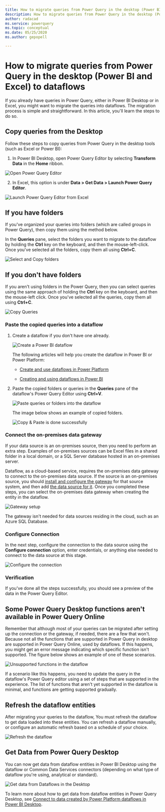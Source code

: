```yaml
---
title: How to migrate queries from Power Query in the desktop (Power BI and Excel) to dataflows
description: How to migrate queries from Power Query in the desktop (Power BI and Excel) to dataflows
author: radacad
ms.service: powerquery
ms.topic: conceptual
ms.date: 05/25/2020
ms.author: gepopell

---
```

# How to migrate queries from Power Query in the desktop (Power BI and Excel) to dataflows

If you already have queries in Power Query, either in Power BI Desktop or in Excel, you might want to migrate the queries into dataflows. The migration process is simple and straightforward. In this article, you'll learn the steps to do so.

## Copy queries from the Desktop

Follow these steps to copy queries from Power Query in the desktop tools (such as Excel or Power BI): 

1. In Power BI Desktop, open Power Query Editor by selecting **Transform Data** in the **Home** ribbon.

![Open Power Query Editor](media/OpeningPowerQueryEditor.png)

2. In Excel, this option is under **Data > Get Data > Launch Power Query Editor**.

![Launch Power Query Editor from Excel](media/LaunchQueryEditorfromExcel.png)

## If you have folders

If you've organized your queries into folders (which are called groups in Power Query), then copy them using the method below.

In the **Queries** pane, select the folders you want to migrate to the dataflow by holding the **Ctrl** key on the keyboard, and then the mouse-left-click. Once you've selected all the folders, copy them all using **Ctrl+C**.

![Select and Copy folders](media/SelectFolders.png)

## If you don't have folders

If you aren't using folders in the Power Query, then you can select queries using the same approach of holding the **Ctrl** key on the keyboard, and then the mouse-left click. Once you've selected all the queries, copy them all using **Ctrl+C**.

![Copy Queries](media/SelectQueries.png)

### Paste the copied queries into a dataflow

1. Create a dataflow if you don't have one already.

   ![Create a Power BI dataflow](media/CreatePBIDataflow.png)

   The following articles will help you create the dataflow in Power BI or Power Platform:

   -   [Create and use dataflows in Power Platform](https://docs.microsoft.com/data-integration/dataflows/dataflows-integration-overview)
    
   -   [Creating and using dataflows in Power BI](https://docs.microsoft.com/power-bi/service-dataflows-create-use)

2. Paste the copied folders or queries in the **Queries** pane of the dataflow's Power Query Editor using **Ctrl+V**.

   ![Paste queries or folders into the dataflow](media/PasteInDataflow.png)

   The image below shows an example of copied folders.

   ![Copy & Paste is done successfully](media/CopiedSuccessfully.png)

### Connect the on-premises data gateway

If your data source is an on-premises source, then you need to perform an extra step. Examples of on-premises sources can be Excel files in a shared folder in a local domain, or a SQL Server database hosted in an on-premises server.

Dataflow, as a cloud-based service, requires the on-premises data gateway to connect to the on-premises data source. If the source is an on-premises source, you should [install and configure the gateway](https://docs.microsoft.com/data-integration/gateway/service-gateway-install) for that source system, and then add [the data source for it](https://docs.microsoft.com/data-integration/gateway/service-gateway-manage). Once you completed these steps, you can select the on-premises data gateway when creating the entity in the dataflow.

![Gateway setup](media/SetupGatewayForCopiedQuery.png)

The gateway isn't needed for data sources residing in the cloud, such as an Azure SQL Database.

### Configure Connection

In the next step, configure the connection to the data source using the **Configure connection** option, enter credentials, or anything else needed to
connect to the data source at this stage.

![Configure the connection](media/ConfigureConnection.png)

### Verification

If you've done all the steps successfully, you should see a preview of the data in the Power Query Editor.

## Some Power Query Desktop functions aren't available in Power Query Online

Remember that although most of your queries can be migrated after setting up the connection or the gateway, if needed, there are a few that won't. Because not all the functions that are supported in Power Query in desktop are supported in Power Query Online, used by dataflows. If this happens, you might get an error message indicating which specific function isn't supported. The figure below shows an example of one of these scenarios.

![Unsupported functions in the dataflow](media/MigrateToDataflowError.png)

If a scenario like this happens, you need to update the query in the dataflow's Power Query editor using a set of steps that are supported in the experience. The list of functions that aren't yet supported in the dataflow is minimal, and functions are getting supported gradually.

## Refresh the dataflow entities

After migrating your queries to the dataflow, You must refresh the dataflow to get data loaded into these entities. You can refresh a dataflow manually, or configure an automatic refresh based on a schedule of your choice.

![Refresh the dataflow](media/scheduleRefresh.png)

## Get Data from Power Query Desktop

You can now get data from dataflow entities in Power BI Desktop using the dataflow or Common Data Services connectors (depending on what type of dataflow you're using, analytical or standard).

![Get data from Dataflows in the Desktop](media/GetDatafromDataflow.png)

To learn more about how to get data from dataflow entities in Power Query Desktop, see [Connect to data created by Power Platform dataflows in Power BI Desktop](https://docs.microsoft.com/power-bi/desktop-connect-dataflows).

